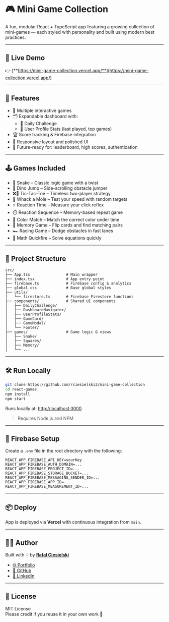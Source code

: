 # 🎮 Mini Game Collection

A fun, modular React + TypeScript app featuring a growing collection of mini-games — each styled with personality and built using modern best practices.

---

## 🚀 Live Demo

👉 [**https://mini-game-collection.vercel.app/**](https://mini-game-collection.vercel.app/)

---

## 🧠 Features

- 🧩 Multiple interactive games
- 🗂️ Expandable dashboard with:
  - 🎯 Daily Challenge
  - 👤 User Profile Stats (last played, top games)
- 🏆 Score tracking & Firebase integration
- 📱 Responsive layout and polished UI
- 💾 Future-ready for: leaderboard, high scores, authentication

---

## 🕹️ Games Included

- 🐍 Snake – Classic logic game with a twist
- 🦖 Dino Jump – Side-scrolling obstacle jumper
- ❌🔵 Tic-Tac-Toe – Timeless two-player strategy
- 🔨 Whack a Mole – Test your speed with random targets
- ⚡ Reaction Time – Measure your click reflex
- ⏱️ Reaction Sequence – Memory-based repeat game
- 🎨 Color Match – Match the correct color under time
- 🧠 Memory Game – Flip cards and find matching pairs
- 🏎️ Racing Game – Dodge obstacles in fast lanes
- 🧮 Math Quickfire – Solve equations quickly

---

## 📁 Project Structure

```
src/
├── App.tsx                # Main wrapper
├── index.tsx              # App entry point
├── firebase.ts            # Firebase config & analytics
├── global.css             # Base global styles
├── utils/
│   └── firestore.ts       # Firebase Firestore functions
├── components/            # Shared UI components
│   ├── DailyChallenge/
│   ├── DashboardNavigator/
│   ├── UserProfileStats/
│   ├── GameCard/
│   ├── GameModal/
│   └── Footer/
├── games/                 # Game logic & views
│   ├── Snake/
│   ├── Squares/
│   ├── Memory/
│   └── ...
```

---

## 🛠️ Run Locally

```bash
git clone https://github.com/rciesielski3/mini-game-collection
cd react-games
npm install
npm start
```

Runs locally at: [http://localhost:3000](http://localhost:3000)

> Requires Node.js and NPM

---

## 🔐 Firebase Setup

Create a `.env` file in the root directory with the following:

```env
REACT_APP_FIREBASE_API_KEY=yourKey
REACT_APP_FIREBASE_AUTH_DOMAIN=...
REACT_APP_FIREBASE_PROJECT_ID=...
REACT_APP_FIREBASE_STORAGE_BUCKET=...
REACT_APP_FIREBASE_MESSAGING_SENDER_ID=...
REACT_APP_FIREBASE_APP_ID=...
REACT_APP_FIREBASE_MEASUREMENT_ID=...
```

---

## 📦 Deploy

App is deployed via **Vercel** with continuous integration from `main`.

---

## 🧑‍💻 Author

Built with 💡 by [**Rafał Ciesielski**](https://github.com/rciesielski3)

- [🌐 Portfolio](https://rciesielski3.github.io/portfolio/)
- [🐙 GitHub](https://github.com/rciesielski3)
- [🔗 LinkedIn](https://www.linkedin.com/in/rafa%C5%82-ciesielski-820309100/)

---

## 📄 License

MIT License  
Please credit if you reuse it in your own work 🙌
